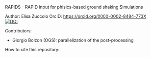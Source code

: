 RAPIDS - RAPID input for phisics-based ground shaking Simulations

Author: Elisa Zuccolo
OrcID: https://orcid.org/0000-0002-8484-773X
[![DOI](https://zenodo.org/badge/774905021.svg)](https://doi.org/10.5281/zenodo.14201458)


Contributors:
- Giorgio Bolzon (OGS): parallelization of the post-processing


How to cite this repository:

